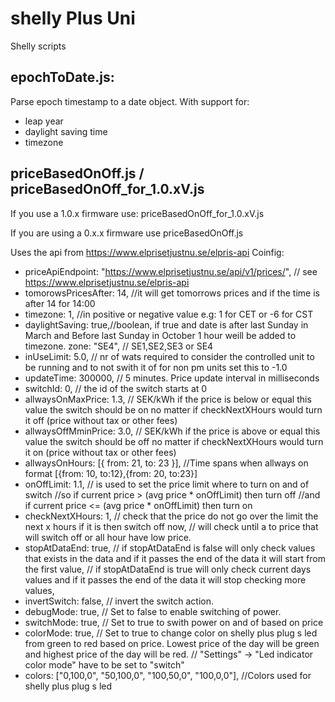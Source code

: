 # shelly Plus Uni

Shelly scripts
## epochToDate.js: 
Parse epoch timestamp to a date object.
With support for: 
* leap year
* daylight saving time
* timezone

## priceBasedOnOff.js / priceBasedOnOff_for_1.0.xV.js

If you use a 1.0.x firmware use: priceBasedOnOff_for_1.0.xV.js

If you are using a 0.x.x firmware use priceBasedOnOff.js

Uses the api from https://www.elprisetjustnu.se/elpris-api 
Coinfig:
-    priceApiEndpoint: "https://www.elprisetjustnu.se/api/v1/prices/",   // see https://www.elprisetjustnu.se/elpris-api
-    tomorowsPricesAfter: 14, //it will get tomorrows prices and if the time is after 14 for 14:00
-    timezone: 1, //in positive or negative value e.g: 1 for CET or -6 for CST
-    daylightSaving: true,//boolean, if true and date is after last Sunday in March and Before last Sunday in October 1 hour weill be added to timezone.
    zone: "SE4", // SE1,SE2,SE3 or SE4
-   inUseLimit: 5.0, // nr of wats required to consider the controlled unit to be running and to not swith it of for non pm units set this to -1.0 
-   updateTime: 300000, // 5 minutes. Price update interval in milliseconds
-   switchId: 0, // the id of the switch starts at 0
-   allwaysOnMaxPrice: 1.3, // SEK/kWh if the price is below or equal this value the switch should be on no matter if checkNextXHours would turn it off (price without tax or other fees)
-   allwaysOffMminPrice: 3.0, // SEK/kWh if the price is above or equal this value the switch should be off no matter if checkNextXHours would turn it on (price without tax or other fees)
-   allwaysOnHours: [{ from: 21, to: 23 }], //Time spans when allways on format [{from: 10, to:12},{from: 20, to:23}]
-   onOffLimit: 1.1, // is used to set the price limit where to turn on and of switch
    //so if current price > (avg price * onOffLimit)  then turn off
    //and if current price <= (avg price * onOffLimit) then turn on
-   checkNextXHours: 1, // check that the price do not go over the limit the next x hours if it is then switch off now,
    // will check until a to price that will switch off or all hour have low price.
-   stopAtDataEnd: true,
    // if stopAtDataEnd is false will only check values that exists in the data and if it passes the end of the data it will start from the first value,
    // if stopAtDataEnd is true will only check current days values and if it passes the end of the data it will stop checking more values,
-   invertSwitch: false, // invert the switch action.
-   debugMode: true, // Set to false to enable switching of power.
-   switchMode: true, // Set to true to swith power on and of based on price
-   colorMode: true, // Set to true to change color on shelly plus plug s led from green to red based on price. Lowest price of the day will be green and highest price of the day will be red.
    // "Settings" -> "Led indicator color mode" have to be set to "switch"  
-   colors: ["0,100,0", "50,100,0", "100,50,0", "100,0,0"], //Colors used for shelly plus plug s led

